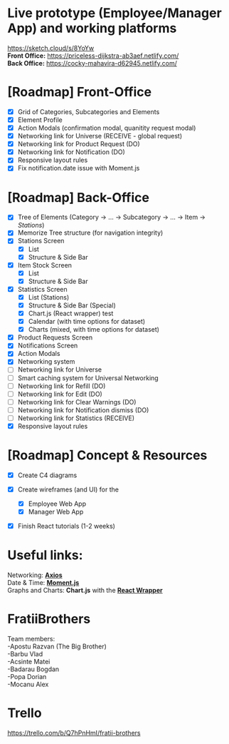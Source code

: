 # Live prototype (Employee/Manager App) and working platforms
https://sketch.cloud/s/8YoYw  
__Front Office:__ https://priceless-dijkstra-ab3aef.netlify.com/   
__Back Office:__ https://cocky-mahavira-d62945.netlify.com/   

# [Roadmap] Front-Office
- [x] Grid of Categories, Subcategories and Elements
- [x] Element Profile
- [x] Action Modals (confirmation modal, quanitity request modal)
- [x] Networking link for Universe (RECEIVE - global request)
- [x] Networking link for Product Request (DO)
- [x] Networking link for Notification (DO)
- [x] Responsive layout rules
- [x] Fix notification.date issue with Moment.js

# [Roadmap] Back-Office
- [x] Tree of Elements (Category -> ... -> Subcategory -> ... -> Item -> *Stations*)
- [x] Memorize Tree structure (for navigation integrity)
- [x] Stations Screen
  - [x] List
  - [x] Structure & Side Bar
- [x] Item Stock Screen
  - [x] List
  - [x] Structure & Side Bar
- [x] Statistics Screen
  - [x] List (Stations)
  - [x] Structure & Side Bar (Special)
  - [x] Chart.js (React wrapper) test
  - [x] Calendar (with time options for dataset)
  - [x] Charts (mixed, with time options for dataset)
- [x] Product Requests Screen
- [x] Notifications Screen
- [x] Action Modals
- [x] Networking system
- [ ] Networking link for Universe
- [ ] Smart caching system for Universal Networking
- [ ] Networking link for Refill (DO)
- [ ] Networking link for Edit (DO)
- [ ] Networking link for Clear Warnings (DO)
- [ ] Networking link for Notification dismiss (DO)
- [ ] Networking link for Statistics (RECEIVE)
- [x] Responsive layout rules

# [Roadmap] Concept & Resources
- [x] Create C4 diagrams
- [x] Create wireframes (and UI) for the
  - [X] Employee Web App
  - [x] Manager Web App
- [X] Finish React tutorials (1-2 weeks)


# Useful links:
Networking: [__Axios__](https://github.com/axios/axios)  
Date & Time: [__Moment.js__](https://momentjs.com/)    
Graphs and Charts: __Chart.js__ with the [__React Wrapper__](https://github.com/jerairrest/react-chartjs-2/)  

# FratiiBrothers
Team members: <br>-Apostu Razvan (The Big Brother)<br>
                   -Barbu Vlad<br>
                   -Acsinte Matei<br>
                   -Badarau Bogdan<br>
                   -Popa Dorian<br>
                   -Mocanu Alex<br>
                                      
# Trello
https://trello.com/b/Q7hPnHmI/fratii-brothers


